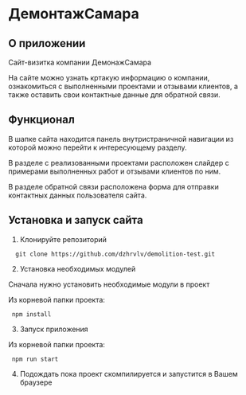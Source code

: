 # ДемонтажСамара
## О приложении
Сайт-визитка компании ДемонажСамара

На сайте можно узнать кртакую информацию о компании, ознакомиться с выполненными проектами и отзывами клиентов, а также оставить свои контактные данные для обратной связи.

## Функционал

В шапке сайта находится панель внутристраничной навигации из которой можно перейти к интересующему разделу.

В разделе с реализованными проектами расположен слайдер с примерами выполненных работ и отзывами клиентов по ним.

В разделе обратной связи расположена форма для отправки контактных данных пользователя сайта.

## Установка и запуск сайта

1. Клонируйте репозиторий
```
  git clone https://github.com/dzhrvlv/demolition-test.git
```
2. Установка необходимых модулей

Сначала нужно установить необходимые модули в проект

Из корневой папки проекта:
```
 npm install
```

3. Запуск приложения

Из корневой папки проекта:
```
 npm run start
```

4. Подождать пока проект скомпилируется и запустится в Вашем браузере
